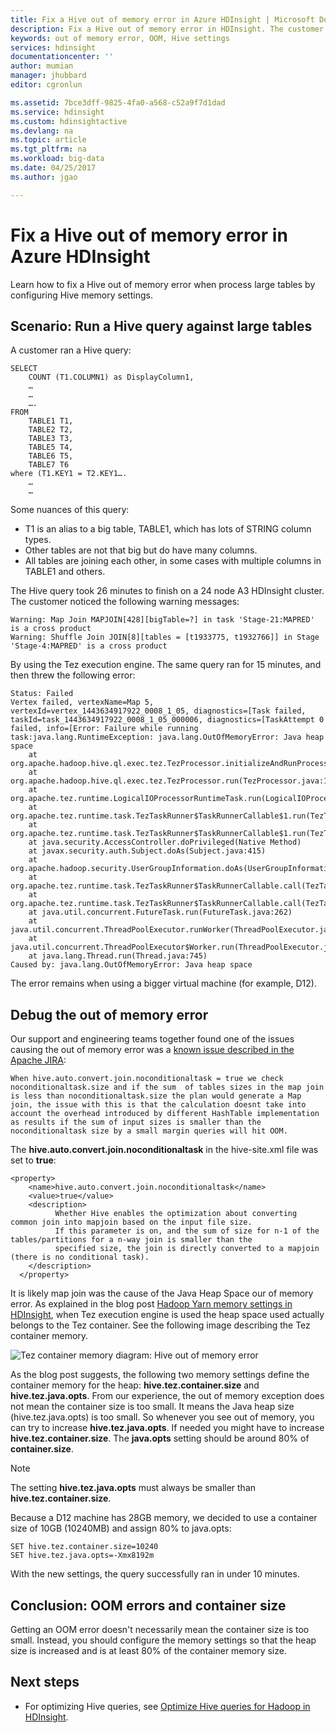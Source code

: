 ```yaml
---
title: Fix a Hive out of memory error in Azure HDInsight | Microsoft Docs
description: Fix a Hive out of memory error in HDInsight. The customer scenario is a query across many large tables.
keywords: out of memory error, OOM, Hive settings
services: hdinsight
documentationcenter: ''
author: mumian
manager: jhubbard
editor: cgronlun

ms.assetid: 7bce3dff-9825-4fa0-a568-c52a9f7d1dad
ms.service: hdinsight
ms.custom: hdinsightactive
ms.devlang: na
ms.topic: article
ms.tgt_pltfrm: na
ms.workload: big-data
ms.date: 04/25/2017
ms.author: jgao

---
```

# Fix a Hive out of memory error in Azure HDInsight

Learn how to fix a Hive out of memory error when process large tables by configuring Hive memory settings.

## Scenario: Run a Hive query against large tables

A customer ran a Hive query:

    SELECT
        COUNT (T1.COLUMN1) as DisplayColumn1,
        …
        …
        ….
    FROM
        TABLE1 T1,
        TABLE2 T2,
        TABLE3 T3,
        TABLE5 T4,
        TABLE6 T5,
        TABLE7 T6
    where (T1.KEY1 = T2.KEY1….
        …
        …

Some nuances of this query:

* T1 is an alias to a big table, TABLE1, which has lots of STRING column types.
* Other tables are not that big but do have many columns.
* All tables are joining each other, in some cases with multiple columns in TABLE1 and others.

The Hive query took 26 minutes to finish on a 24 node A3 HDInsight cluster. The customer noticed the following warning messages:

    Warning: Map Join MAPJOIN[428][bigTable=?] in task 'Stage-21:MAPRED' is a cross product
    Warning: Shuffle Join JOIN[8][tables = [t1933775, t1932766]] in Stage 'Stage-4:MAPRED' is a cross product

By using the Tez execution engine. The same query ran for 15 minutes, and then threw the following error:

    Status: Failed
    Vertex failed, vertexName=Map 5, vertexId=vertex_1443634917922_0008_1_05, diagnostics=[Task failed, taskId=task_1443634917922_0008_1_05_000006, diagnostics=[TaskAttempt 0 failed, info=[Error: Failure while running task:java.lang.RuntimeException: java.lang.OutOfMemoryError: Java heap space
        at
    org.apache.hadoop.hive.ql.exec.tez.TezProcessor.initializeAndRunProcessor(TezProcessor.java:172)
        at org.apache.hadoop.hive.ql.exec.tez.TezProcessor.run(TezProcessor.java:138)
        at
    org.apache.tez.runtime.LogicalIOProcessorRuntimeTask.run(LogicalIOProcessorRuntimeTask.java:324)
        at
    org.apache.tez.runtime.task.TezTaskRunner$TaskRunnerCallable$1.run(TezTaskRunner.java:176)
        at
    org.apache.tez.runtime.task.TezTaskRunner$TaskRunnerCallable$1.run(TezTaskRunner.java:168)
        at java.security.AccessController.doPrivileged(Native Method)
        at javax.security.auth.Subject.doAs(Subject.java:415)
        at org.apache.hadoop.security.UserGroupInformation.doAs(UserGroupInformation.java:1628)
        at
    org.apache.tez.runtime.task.TezTaskRunner$TaskRunnerCallable.call(TezTaskRunner.java:168)
        at
    org.apache.tez.runtime.task.TezTaskRunner$TaskRunnerCallable.call(TezTaskRunner.java:163)
        at java.util.concurrent.FutureTask.run(FutureTask.java:262)
        at java.util.concurrent.ThreadPoolExecutor.runWorker(ThreadPoolExecutor.java:1145)
        at java.util.concurrent.ThreadPoolExecutor$Worker.run(ThreadPoolExecutor.java:615)
        at java.lang.Thread.run(Thread.java:745)
    Caused by: java.lang.OutOfMemoryError: Java heap space

The error remains when using a bigger virtual machine (for example, D12).


## Debug the out of memory error

Our support and engineering teams together found one of the issues causing the out of memory error was a [known issue described in the Apache JIRA](https://issues.apache.org/jira/browse/HIVE-8306):

    When hive.auto.convert.join.noconditionaltask = true we check noconditionaltask.size and if the sum  of tables sizes in the map join is less than noconditionaltask.size the plan would generate a Map join, the issue with this is that the calculation doesnt take into account the overhead introduced by different HashTable implementation as results if the sum of input sizes is smaller than the noconditionaltask size by a small margin queries will hit OOM.

The **hive.auto.convert.join.noconditionaltask** in the hive-site.xml file was set to **true**:

    <property>
        <name>hive.auto.convert.join.noconditionaltask</name>
        <value>true</value>
        <description>
              Whether Hive enables the optimization about converting common join into mapjoin based on the input file size.
              If this parameter is on, and the sum of size for n-1 of the tables/partitions for a n-way join is smaller than the
              specified size, the join is directly converted to a mapjoin (there is no conditional task).
        </description>
      </property>

It is likely map join was the cause of the Java Heap Space our of memory error. As explained in the blog post [Hadoop Yarn memory settings in HDInsight](http://blogs.msdn.com/b/shanyu/archive/2014/07/31/hadoop-yarn-memory-settings-in-hdinsigh.aspx), when Tez execution engine is used the heap space used actually belongs to the Tez container. See the following image describing the Tez container memory.

![Tez container memory diagram: Hive out of memory error](./media/hdinsight-hadoop-hive-out-of-memory-error-oom/hive-out-of-memory-error-oom-tez-container-memory.png)

As the blog post suggests, the following two memory settings define the container memory for the heap: **hive.tez.container.size** and **hive.tez.java.opts**. From our experience, the out of memory exception does not mean the container size is too small. It means the Java heap size (hive.tez.java.opts) is too small. So whenever you see out of memory, you can try to increase **hive.tez.java.opts**. If needed you might have to increase **hive.tez.container.size**. The **java.opts** setting should be around 80% of **container.size**.

> [!NOTE]
> The setting **hive.tez.java.opts** must always be smaller than **hive.tez.container.size**.
> 
> 

Because a D12 machine has 28GB memory, we decided to use a container size of 10GB (10240MB) and assign 80% to java.opts:

    SET hive.tez.container.size=10240
    SET hive.tez.java.opts=-Xmx8192m

With the new settings, the query successfully ran in under 10 minutes.

## Conclusion: OOM errors and container size

Getting an OOM error doesn't necessarily mean the container size is too small. Instead, you should configure the memory settings so that the heap size is increased and is at least 80% of the container memory size.

## Next steps

- For optimizing Hive queries, see [Optimize Hive queries for Hadoop in HDInsight](hdinsight-hadoop-optimize-hive-query.md).